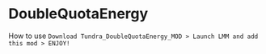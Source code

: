 # DoubleQuotaEnergy

How to use
`Download Tundra_DoubleQuotaEnergy_MOD > Launch LMM and add this mod > ENJOY!`

